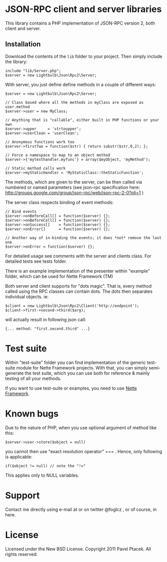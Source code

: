# JSON-RPC client and server libraries
This library contains a PHP implementation of JSON-RPC version 2, both client and server.

## Installation
Download the contents of the `lib` folder to your project. Then simply include the library:

```
include "lib/Server.php";
$server = new Lightbulb\Json\Rpc2\Server;
```

With server, you just define define methods in a couple of different ways:

    $server = new Lightbulb\Json\Rpc2\Server;

    // Class based where all the methods in myClass are exposed as user.method
    $server->user = new MyClass;

    // Anything that is "callable", either built in PHP functions or your own
    $server->upper     = 'strtoupper';
    $server->userClean = 'userClean';

    // Anonymous functions work too
    $server->firstTwo = function($str) { return substr($str,0,2); };

    // Force a namespace to map to an object method
    $server->{'mytesthandler.myfunc'} = array($myObject, 'myMethod');

    // Static method calls work
    $server->myStaticHandler = 'MyStaticClass::theStaticFunction';

The methods, which are given to the server, can be then called via numbered
or named parameters (see json-rpc specification here: http://groups.google.com/group/json-rpc/web/json-rpc-2-0?pli=1 )

The server class respects binding of event methods:

    // Bind events
    $server->onBeforeCall[] = function($server) {};
    $server->onBeforeCall[] = function($server) {};
    $server->onSuccess[]    = function($server) {};
    $server->onError[]      = function($server) {};

    // Another way of in-binding the events; it does *not* remove the last one
    $server->onError = function($server) {};

For detailed usage see comments with the server and clients class.
For detailed tests see tests folder.

There is an example implementation of the presenter within "example" folder,
which can be used for Nette Framework (TM)

Both server and client supports for "dots magic". That is, every method called
using the RPC classes can contain dots. The dots then separates individual
objects. ie:

    $client = new Lightbulb\Json\Rpc2\Client('http://endpoint');
    $client->first->second->third($arg);

will actually result in following json call:

    {... method: "first.second.third" ...}

Test suite
==========
Within "test-suite" folder you can find implementation of the generic test-suite
module for Nette Framework projects. With that, you can simply semi-generate
the test suite, which you can use both for reference & mainly testing
of all your methods.

If you want to use test-suite or examples, you need to use [Nette Framework](http://www.nette.org). 

Known bugs
==========
Due to the nature of PHP, when you use optional argument of method like this:

    $server->user->store($object = null)

you cannot then use "exact resolution operator" === . Hence, only following is applicable:

    if($object != null) // note the "!="

This applies only to NULL variables.

Support
=======
Contact me directly using e-mail at <birdie at animalgroup dot cz> or on twitter
@foglcz , or of course, in here.

License
=======
Licensed under the New BSD License. Copyright 2011 Pavel Ptacek. All rights reserved.
